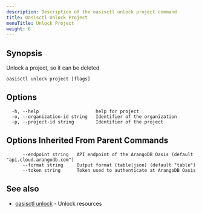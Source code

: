 ```yaml
---
description: Description of the oasisctl unlock project command
title: Oasisctl Unlock Project
menuTitle: Unlock Project
weight: 6
---
```

## Synopsis
Unlock a project, so it can be deleted

```
oasisctl unlock project [flags]
```

## Options
```
  -h, --help                     help for project
  -o, --organization-id string   Identifier of the organization
  -p, --project-id string        Identifier of the project
```

## Options Inherited From Parent Commands
```
      --endpoint string   API endpoint of the ArangoDB Oasis (default "api.cloud.arangodb.com")
      --format string     Output format (table|json) (default "table")
      --token string      Token used to authenticate at ArangoDB Oasis
```

## See also
* [oasisctl unlock](_index.md)	 - Unlock resources

